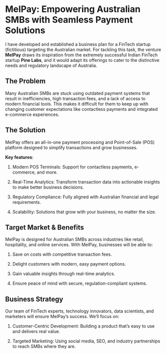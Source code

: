 # MelPay: Empowering Australian SMBs with Seamless Payment Solutions

I have 
developed and established a business plan for a FinTech startup (fictitious) targeting the Australian market. For tackling this task, the venture **MelPay** draws its 
inspiration from the extremely successful Indian FinTech startup **Pine Labs**, and it would 
adapt its offerings to cater to the distinctive needs and regulatory landscape of Australia.  

## The Problem
Many Australian SMBs are stuck using outdated payment systems that result in inefficiencies, high transaction fees, and a lack of access to modern financial tools. This makes it difficult for them to keep up with changing customer expectations like contactless payments and integrated e-commerce experiences.

## The Solution
MelPay offers an all-in-one payment processing and Point-of-Sale (POS) platform designed to simplify transactions and grow businesses.

**Key features**:

1. Modern POS Terminals: Support for contactless payments, e-commerce, and more.

2. Real-Time Analytics: Transform transaction data into actionable insights to make better business decisions.

3. Regulatory Compliance: Fully aligned with Australian financial and legal requirements.

4. Scalability: Solutions that grow with your business, no matter the size.

## Target Market & Benefits
MelPay is designed for Australian SMBs across industries like retail, hospitality, and online services. With MelPay, businesses will be able to:

1. Save on costs with competitive transaction fees.

2. Delight customers with modern, easy payment options.

3. Gain valuable insights through real-time analytics.

4. Ensure peace of mind with secure, regulation-compliant systems.

## Business Strategy
Our team of FinTech experts, technology innovators, data scientists, and marketers will ensure MelPay’s success. We’ll focus on:

1. Customer-Centric Development: Building a product that’s easy to use and delivers real value.

2. Targeted Marketing: Using social media, SEO, and industry partnerships to reach SMBs where they are.
